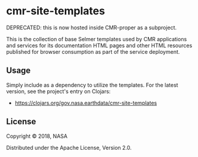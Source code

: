 # cmr-site-templates

DEPRECATED: this is now hosted inside CMR-proper as a subproject.

This is the collection of base Selmer templates used by CMR applications and
services for its documentation HTML pages and other HTML resources published
for browser consumption as part of the service deployment.


## Usage

Simply include as a dependency to utilize the templates. For the latest
version, see the project's entry on Clojars:
 * https://clojars.org/gov.nasa.earthdata/cmr-site-templates


## License

Copyright © 2018, NASA

Distributed under the Apache License, Version 2.0.
